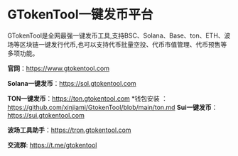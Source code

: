 # GTokenTool一键发币平台
GTokenTool是全网最强一键发币工具,支持BSC、Solana、Base、ton、ETH、波场等区块链一键发行代币,也可以支持代币批量空投、代币市值管理、代币预售等多项功能。

**官网**：https://www.gtokentool.com

**Solana一键发币**：https://sol.gtokentool.com

**TON一键发币**：https://ton.gtokentool.com
   *钱包安装 ： https://github.com/xinjiami/GtokenTool/blob/main/ton.md
**Sui一键发币**：https://sui.gtokentool.com

**波场工具助手**：https://tron.gtokentool.com

**交流群**: https://t.me/gtokentool
